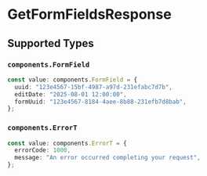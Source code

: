 # GetFormFieldsResponse


## Supported Types

### `components.FormField`

```typescript
const value: components.FormField = {
  uuid: "123e4567-15bf-4987-a97d-231efabc7d7b",
  editDate: "2025-08-01 12:00:00",
  formUuid: "123e4567-8184-4aee-8b88-231efb7d8bab",
};
```

### `components.ErrorT`

```typescript
const value: components.ErrorT = {
  errorCode: 1000,
  message: "An error occurred completing your request",
};
```

